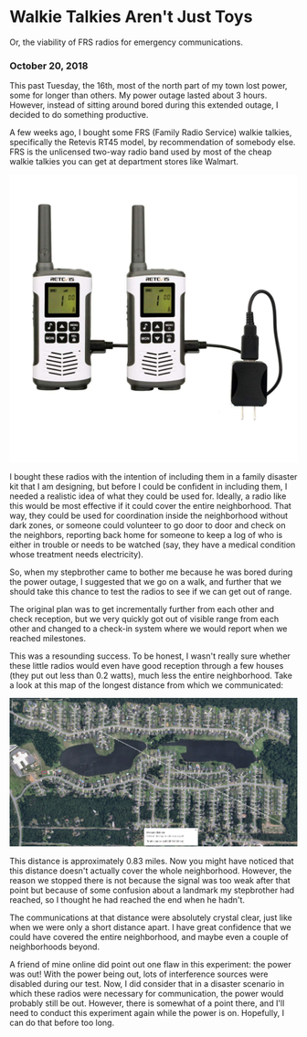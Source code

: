 <title>Walkie Talkies Aren't Just Toys - Dave's World</title>

Walkie Talkies Aren't Just Toys
===============================

Or, the viability of FRS radios for emergency communications.

### October 20, 2018

This past Tuesday, the 16th, most of the north part of my town lost power, some
for longer than others. My power outage lasted about 3 hours. However, instead
of sitting around bored during this extended outage, I decided to do something
productive.

A few weeks ago, I bought some FRS (Family Radio Service) walkie talkies,
specifically the Retevis RT45 model, by recommendation of somebody else. FRS is
the unlicensed two-way radio band used by most of the cheap walkie talkies you
can get at department stores like Walmart.

<img src="/res/photos/retevis-rt45.jpg" width="640" alt="Retevis RT45 radios">

I bought these radios with the intention of including them in a family disaster
kit that I am designing, but before I could be confident in including them, I
needed a realistic idea of what they could be used for. Ideally, a radio like
this would be most effective if it could cover the entire neighborhood. That
way, they could be used for coordination inside the neighborhood without dark
zones, or someone could volunteer to go door to door and check on the
neighbors, reporting back home for someone to keep a log of who is either in
trouble or needs to be watched (say, they have a medical condition whose
treatment needs electricity).

So, when my stepbrother came to bother me because he was bored during the power
outage, I suggested that we go on a walk, and further that we should take this
chance to test the radios to see if we can get out of range.

The original plan was to get incrementally further from each other and check
reception, but we very quickly got out of visible range from each other and
changed to a check-in system where we would report when we reached milestones.

This was a resounding success. To be honest, I wasn't really sure whether these
little radios would even have good reception through a few houses (they put out
less than 0.2 watts), much less the entire neighborhood. Take a look at this
map of the longest distance from which we communicated:

<img src="/res/photos/frs-test-map.png" width="640" alt="Distance map">

This distance is approximately 0.83 miles. Now you might have noticed that this
distance doesn't actually cover the whole neighborhood. However, the reason we
stopped there is not because the signal was too weak after that point but
because of some confusion about a landmark my stepbrother had reached, so I
thought he had reached the end when he hadn't.

The communications at that distance were absolutely crystal clear, just like
when we were only a short distance apart. I have great confidence that we could
have covered the entire neighborhood, and maybe even a couple of neighborhoods
beyond.

A friend of mine online did point out one flaw in this experiment: the power
was out! With the power being out, lots of interference sources were disabled
during our test. Now, I did consider that in a disaster scenario in which these
radios were necessary for communication, the power would probably still be
out. However, there is somewhat of a point there, and I'll need to conduct this
experiment again while the power is on. Hopefully, I can do that before too
long.
